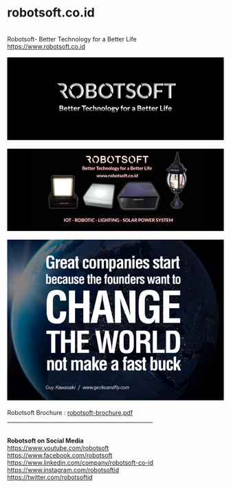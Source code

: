 # robotsoft.co.id
<br>
Robotsoft- Better Technology for a Better Life
<br>
<a href="https://www.robotsoft.co.id" target=_blank>https://www.robotsoft.co.id</a>
<br>
  <br>
  <img src="https://raw.githubusercontent.com/antoniusrobotsoft/ROBOTSOFT.CO.ID/master/ROBOTSOFT/header_facebook.jpg">
  <br><br>
  <img src="https://raw.githubusercontent.com/antoniusrobotsoft/ROBOTSOFT.CO.ID/master/ROBOTSOFT/Robotsoft-Products.png">
  <br><br>
  <img src="https://raw.githubusercontent.com/antoniusrobotsoft/ROBOTSOFT.CO.ID/master/ROBOTSOFT/spirit.jpg">
  <br><br>
  Robotsoft Brochure : <a href="https://github.com/antoniusrobotsoft/ROBOTSOFT.CO.ID/blob/master/ROBOTSOFT/robotsoft-brochure.pdf" target=_blank>robotsoft-brochure.pdf</a>
 <br>
_____________________________________________________
<br><br>

<b>Robotsoft on Social Media</b>
<br>
<a href="https://www.youtube.com/robotsoft" target=_blank>https://www.youtube.com/robotsoft</a>
<br>
<a href="https://www.facebook.com/robotsoft" target=_blank>https://www.facebook.com/robotsoft</a>
<br>
<a href="https://www.linkedin.com/company/robotsoft-co-id" target=_blank>https://www.linkedin.com/company/robotsoft-co-id</a>
<br>
<a href="https://www.instagram.com/robotsoftid" target=_blank>https://www.instagram.com/robotsoftid</a>
<br>
<a href="https://twitter.com/robotsoftid" target=_blank>https://twitter.com/robotsoftid</a>

